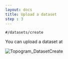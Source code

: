 ```yaml
---
layout: docs
title: Upload a dataset
step : 3
---
```


```#/datasets/create```

You can upload a dataset at

![Topogram_DatasetCreate](/uploads/Topogram_DatasetCreate.png)
